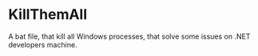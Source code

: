 # KillThemAll
A bat file, that kill all Windows processes, that solve some issues on .NET developers machine.
